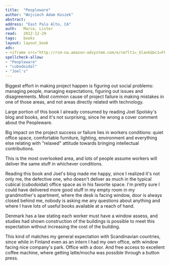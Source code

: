 ```yaml
---
title:	"Peopleware"
author: "Wojciech Adam Koszek"
abstract:
address: "East Palo Alto, CA"
auth:	Marco, Lister
read:	2012-12-29
tags:	books
layout: layout_book
ads:
- <iframe src="http://rcm-na.amazon-adsystem.com/e/cm?lt1=_blank&bc1=FFFFFF&IS2=1&npa=1&bg1=FFFFFF&fc1=000000&lc1=FF0000&t=wkoszek-20&o=1&p=8&l=as4&m=amazon&f=ifr&ref=ss_til&asins=0932633439" style="width:120px;height:240px;" scrolling="no" marginwidth="0" marginheight="0" frameborder="0"></iframe>
spellcheck-allow:
- "Peopleware"
- "cubodoidal"
- "Joel's"
---
```

Biggest effort in making project happen is figuring out social problems:
managing people, managing expectations, figuring out issues and disagreements.
Most common cause of project failure is making mistakes in one of those
areas, and not areas directly related with technology.

Large portion of this book I already consumed by reading Joel Spolsky's blog
and books, and it's not surprising, since he wrong a cover comment about the
Peopleware.

Big impact on the project success or failure lies in workers conditions:
quiet office space, comfortable furniture, lighting, environment and
everything else relating with "relaxed" attitude towards bringing
intellectual contributions.

This is the most overlooked area, and lots of people assume workers will
deliver the same stuff in whichever conditions.

Reading this book and Joel's blog made me happy, since I realized it's not
only me, the defective one, who doesn't deliver as much in the typical
cubical (cubodoidal) office space as in his favorite space. I'm pretty sure
I could have delivered more good stuff in my empty room in my grandmother's
apartment, where the desk is facing window, door is always closed behind
me, nobody is asking me any questions about anything and where I have lots
of useful books available at a reach of hand.

Denmark has a law stating each worker must have a window assess, and studies
had shown construction of the buildings is possible to meet this expectation
without increasing the cost of the building.

This kind of matches my general expectation with Scandinavian countries,
since while in Finland even as an intern I had my own office, with window
facing nice company's park. Office with a door. And free access to excellent
coffee machine, where getting latte/mocha was possible through a button
press.
